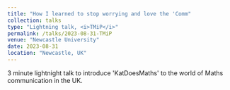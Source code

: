 ```yaml
---
title: "How I learned to stop worrying and love the 'Comm"
collection: talks
type: "Lightning talk, <i>TMiP</i>"
permalink: /talks/2023-08-31-TMiP
venue: "Newcastle University"
date: 2023-08-31
location: "Newcastle, UK"
---
```


3 minute lightnight talk to introduce 'KatDoesMaths' to the world of Maths communication in the UK. 
